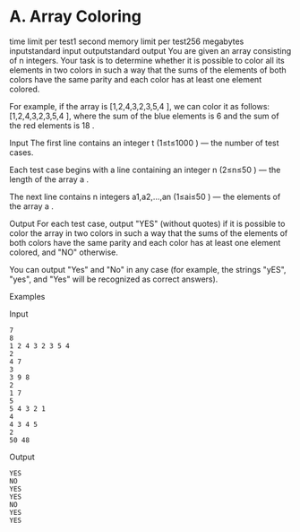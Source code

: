 #   A. Array Coloring
time limit per test1 second
memory limit per test256 megabytes
inputstandard input
outputstandard output
You are given an array consisting of n
 integers. Your task is to determine whether it is possible to color all its elements in two colors in such a way that the sums of the elements of both colors have the same parity and each color has at least one element colored.

For example, if the array is [1,2,4,3,2,3,5,4
], we can color it as follows: [1,2,4,3,2,3,5,4
], where the sum of the blue elements is 6
 and the sum of the red elements is 18
.

Input
The first line contains an integer t
 (1≤t≤1000
) — the number of test cases.

Each test case begins with a line containing an integer n
 (2≤n≤50
) — the length of the array a
.

The next line contains n
 integers a1,a2,…,an
 (1≤ai≤50
) — the elements of the array a
.

Output
For each test case, output "YES" (without quotes) if it is possible to color the array in two colors in such a way that the sums of the elements of both colors have the same parity and each color has at least one element colored, and "NO" otherwise.

You can output "Yes" and "No" in any case (for example, the strings "yES", "yes", and "Yes" will be recognized as correct answers).

Examples

Input
```
7
8
1 2 4 3 2 3 5 4
2
4 7
3
3 9 8
2
1 7
5
5 4 3 2 1
4
4 3 4 5
2
50 48
```

Output
```
YES
NO
YES
YES
NO
YES
YES
```
